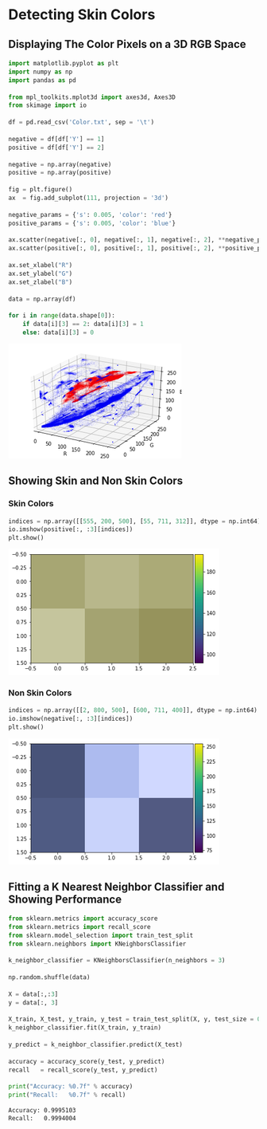 # Detecting Skin Colors

## Displaying The Color Pixels on a 3D RGB Space


```python
import matplotlib.pyplot as plt
import numpy as np
import pandas as pd

from mpl_toolkits.mplot3d import axes3d, Axes3D
from skimage import io

df = pd.read_csv('Color.txt', sep = '\t')

negative = df[df['Y'] == 1]
positive = df[df['Y'] == 2]

negative = np.array(negative)
positive = np.array(positive)

fig = plt.figure()
ax  = fig.add_subplot(111, projection = '3d')

negative_params = {'s': 0.005, 'color': 'red'}
positive_params = {'s': 0.005, 'color': 'blue'}

ax.scatter(negative[:, 0], negative[:, 1], negative[:, 2], **negative_params)
ax.scatter(positive[:, 0], positive[:, 1], positive[:, 2], **positive_params)

ax.set_xlabel("R")
ax.set_ylabel("G")
ax.set_zlabel("B")

data = np.array(df)

for i in range(data.shape[0]):
    if data[i][3] == 2: data[i][3] = 1
    else: data[i][3] = 0
```


![png](output_2_0.png)


## Showing Skin and Non Skin Colors

### Skin Colors


```python
indices = np.array([[555, 200, 500], [55, 711, 312]], dtype = np.int64)
io.imshow(positive[:, :3][indices])
plt.show()
```


![png](output_5_0.png)


### Non Skin Colors


```python
indices = np.array([[2, 800, 500], [600, 711, 400]], dtype = np.int64)
io.imshow(negative[:, :3][indices])
plt.show()
```


![png](output_7_0.png)


## Fitting a K Nearest Neighbor Classifier and Showing Performance


```python
from sklearn.metrics import accuracy_score
from sklearn.metrics import recall_score
from sklearn.model_selection import train_test_split
from sklearn.neighbors import KNeighborsClassifier

k_neighbor_classifier = KNeighborsClassifier(n_neighbors = 3)

np.random.shuffle(data)

X = data[:,:3]
y = data[:, 3]

X_train, X_test, y_train, y_test = train_test_split(X, y, test_size = 0.3)
k_neighbor_classifier.fit(X_train, y_train)

y_predict = k_neighbor_classifier.predict(X_test)

accuracy = accuracy_score(y_test, y_predict)
recall   = recall_score(y_test, y_predict)

print("Accuracy: %0.7f" % accuracy)
print("Recall:   %0.7f" % recall)

```

    Accuracy: 0.9995103
    Recall:   0.9994004

